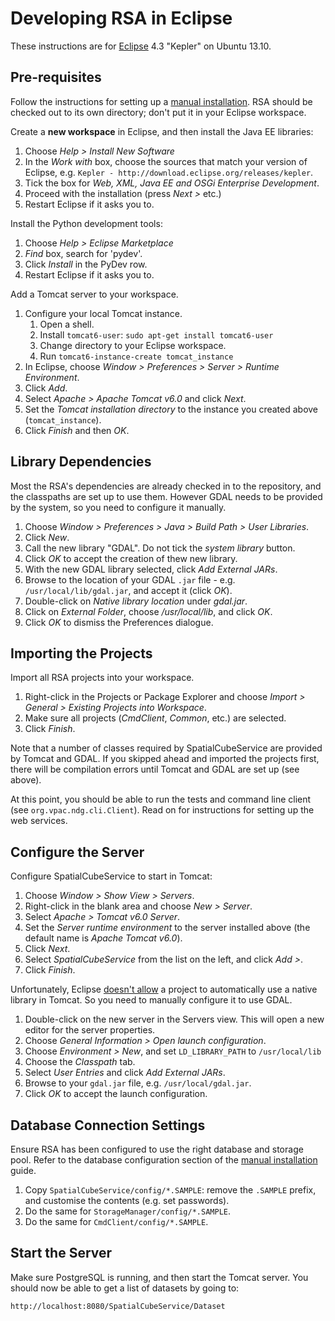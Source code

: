 # Developing RSA in Eclipse

These instructions are for [Eclipse][ecl] 4.3 "Kepler" on Ubuntu 13.10.

## Pre-requisites

Follow the instructions for setting up a [manual installation][mi]. RSA
should be checked out to its own directory; don't put it in your Eclipse
workspace.

Create a **new workspace** in Eclipse, and then install the Java EE libraries:

1. Choose *Help > Install New Software*
1. In the *Work with* box, choose the sources that match your version of
   Eclipse, e.g. `Kepler - http://download.eclipse.org/releases/kepler`.
1. Tick the box for *Web, XML, Java EE and OSGi Enterprise Development*.
1. Proceed with the installation (press *Next >* etc.)
1. Restart Eclipse if it asks you to.

Install the Python development tools:

1. Choose *Help > Eclipse Marketplace*
1. *Find* box, search for 'pydev'.
1. Click *Install* in the PyDev row.
1. Restart Eclipse if it asks you to.

Add a Tomcat server to your workspace.

1. Configure your local Tomcat instance.
    1. Open a shell.
    1. Install `tomcat6-user`: `sudo apt-get install tomcat6-user`
    1. Change directory to your Eclipse workspace.
    1. Run `tomcat6-instance-create tomcat_instance`
1. In Eclipse, choose *Window > Preferences > Server > Runtime Environment*.
1. Click *Add*.
1. Select *Apache > Apache Tomcat v6.0* and click *Next*.
1. Set the *Tomcat installation directory* to the instance you created
   above (`tomcat_instance`).
1. Click *Finish* and then *OK*.


## Library Dependencies

Most the RSA's dependencies are already checked in to the repository, and the
classpaths are set up to use them. However GDAL needs to be provided by the
system, so you need to configure it manually.

1. Choose *Window > Preferences > Java > Build Path > User Libraries*.
1. Click *New*.
1. Call the new library "GDAL". Do not tick the *system library* button.
1. Click *OK* to accept the creation of thew new library.
1. With the new GDAL library selected, click *Add External JARs*.
1. Browse to the location of your GDAL `.jar` file - e.g.
   `/usr/local/lib/gdal.jar`, and accept it (click *OK*).
1. Double-click on *Native library location* under *gdal.jar*.
1. Click on *External Folder*, choose */usr/local/lib*, and click *OK*.
1. Click *OK* to dismiss the Preferences dialogue.


## Importing the Projects

Import all RSA projects into your workspace.

1. Right-click in the Projects or Package Explorer and choose *Import >
   General > Existing Projects into Workspace*.
1. Make sure all projects (*CmdClient*, *Common*, etc.) are selected.
1. Click *Finish*.

Note that a number of classes required by SpatialCubeService are provided by
Tomcat and GDAL. If you skipped ahead and imported the projects first, there
will be compilation errors until Tomcat and GDAL are set up (see above).

At this point, you should be able to run the tests and command line client (see
`org.vpac.ndg.cli.Client`). Read on for instructions for setting up the web
services.


## Configure the Server

Configure SpatialCubeService to start in Tomcat:

1. Choose *Window > Show View > Servers*.
1. Right-click in the blank area and choose *New > Server*.
1. Select *Apache > Tomcat v6.0 Server*.
1. Set the *Server runtime environment* to the server installed above (the
   default name is *Apache Tomcat v6.0*).
1. Click *Next*.
1. Select *SpatialCubeService* from the list on the left, and click *Add >*.
1. Click *Finish*.

Unfortunately, Eclipse [doesn't allow][eso] a project to automatically use a
native library in Tomcat. So you need to manually configure it to use GDAL.

1. Double-click on the new server in the Servers view. This will open a new
   editor for the server properties.
1. Choose *General Information > Open launch configuration*.
1. Choose *Environment > New*, and set `LD_LIBRARY_PATH` to `/usr/local/lib`
1. Choose the *Classpath* tab.
1. Select *User Entries* and click *Add External JARs*.
1. Browse to your `gdal.jar` file, e.g. `/usr/local/gdal.jar`.
1. Click *OK* to accept the launch configuration.

[eso]: http://stackoverflow.com/a/7005867/320036


## Database Connection Settings

Ensure RSA has been configured to use the right database and storage pool. Refer
to the database configuration section of the [manual installation][mi] guide.

1. Copy `SpatialCubeService/config/*.SAMPLE`: remove the `.SAMPLE` prefix,
   and customise the contents (e.g. set passwords).
1. Do the same for `StorageManager/config/*.SAMPLE`.
1. Do the same for `CmdClient/config/*.SAMPLE`.


## Start the Server

Make sure PostgreSQL is running, and then start the Tomcat server. You should
now be able to get a list of datasets by going to:

    http://localhost:8080/SpatialCubeService/Dataset

[ecl]: http://eclipse.org/
[mi]: manual_install.md
